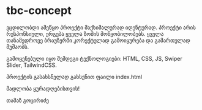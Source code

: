 # tbc-concept

ვცდილობდი ამეწყო პროექტი მაქსიმალურად იდენტურად.
პროექტი არის რესპონსიული, ერგება ყველა ზომის მოწყობილობებს.
ყველა თანამედროვე ბრაუზერში კორექტულად გამოიყურება და გამართულად მუშაობს.

გამოყენებული იყო შემდეგი ტექნოლოგიები:
HTML, CSS, JS, Swiper Slider, TailwindCSS.

პროექტის გასახსნელად გახსენით ფაილი index.html

მადლობა ყურადღებისთვის!

თამაზ გოცირიძე
 
